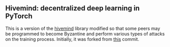 ## Hivemind: decentralized deep learning in PyTorch

This is a version of the [hivemind](https://github.com/learning-at-home/hivemind) library modified so that some peers may be programmed to become Byzantine and perform various types of attacks on the training process. Initially, it was forked from [this](https://github.com/learning-at-home/hivemind/commit/020c068344cb4d72ab09bce0fd4b1322a3c28e9d) commit.
